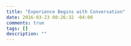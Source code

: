 ```yaml
---
title: "Experience Begins with Conversation"
date: 2016-03-23 08:26:32 -04:00
comments: true
tags: []
description: ""
---
```

